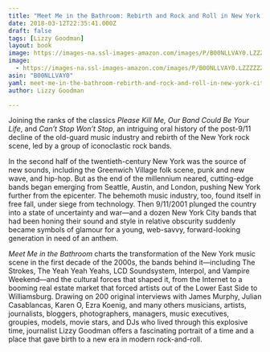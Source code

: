 ```yaml
---
title: "Meet Me in the Bathroom: Rebirth and Rock and Roll in New York City 2001-2011"
date: 2018-03-12T22:35:41.000Z
draft: false
tags: [Lizzy Goodman]
layout: book
image: https://images-na.ssl-images-amazon.com/images/P/B00NLLVAY0.LZZZZZZZ.jpg
image: 
  - https://images-na.ssl-images-amazon.com/images/P/B00NLLVAY0.LZZZZZZZ.jpg
asin: "B00NLLVAY0"
yaml: meet-me-in-the-bathroom-rebirth-and-rock-and-roll-in-new-york-city-2001-2011
author: Lizzy Goodman

---
```


Joining the ranks of the classics *Please Kill Me, Our Band Could Be Your Life*, and *Can’t Stop Won’t Stop*, an intriguing oral history of the post-9/11 decline of the old-guard music industry and rebirth of the New York rock scene, led by a group of iconoclastic rock bands.  
  
In the second half of the twentieth-century New York was the source of new sounds, including the Greenwich Village folk scene, punk and new wave, and hip-hop. But as the end of the millennium neared, cutting-edge bands began emerging from Seattle, Austin, and London, pushing New York further from the epicenter. The behemoth music industry, too, found itself in free fall, under siege from technology. Then 9/11/2001 plunged the country into a state of uncertainty and war—and a dozen New York City bands that had been honing their sound and style in relative obscurity suddenly became symbols of glamour for a young, web-savvy, forward-looking generation in need of an anthem.  
  
*Meet Me in the Bathroom* charts the transformation of the New York music scene in the first decade of the 2000s, the bands behind it—including The Strokes, The Yeah Yeah Yeahs, LCD Soundsystem, Interpol, and Vampire Weekend—and the cultural forces that shaped it, from the Internet to a booming real estate market that forced artists out of the Lower East Side to Williamsburg. Drawing on 200 original interviews with James Murphy, Julian Casablancas, Karen O, Ezra Koenig, and many others musicians, artists, journalists, bloggers, photographers, managers, music executives, groupies, models, movie stars, and DJs who lived through this explosive time, journalist Lizzy Goodman offers a fascinating portrait of a time and a place that gave birth to a new era in modern rock-and-roll.